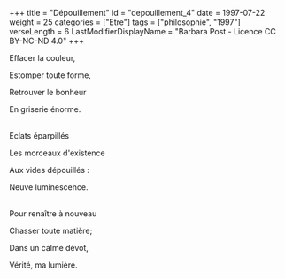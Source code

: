 +++
title = "Dépouillement"
id = "depouillement_4"
date = 1997-07-22
weight = 25
categories = ["Etre"]
tags = ["philosophie", "1997"]
verseLength = 6
LastModifierDisplayName = "Barbara Post - Licence CC BY-NC-ND 4.0"
+++

Effacer la couleur,

Estomper toute forme,

Retrouver le bonheur

En griserie énorme.

 \
Eclats éparpillés

Les morceaux d'existence

Aux vides dépouillés :

Neuve luminescence.

 \
Pour renaître à nouveau

Chasser toute matière;

Dans un calme dévot,

Vérité, ma lumière.
